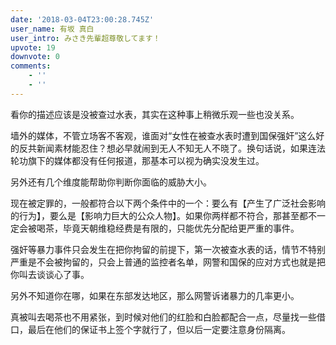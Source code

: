 ```yaml
---
date: '2018-03-04T23:00:28.745Z'
user_name: 有坂 真白
user_intro: みさき先輩超尊敬してます！
upvote: 19
downvote: 0
comments:
    - ''
    - ''
---
```


看你的描述应该是没被查过水表，其实在这种事上稍微乐观一些也没关系。

墙外的媒体，不管立场客不客观，谁面对“女性在被查水表时遭到国保强奸”这么好的反共新闻素材能忍住？想必早就闹到无人不知无人不晓了。换句话说，如果连法轮功旗下的媒体都没有任何报道，那基本可以视为确实没发生过。

另外还有几个维度能帮助你判断你面临的威胁大小。

现在被定罪的，一般都符合以下两个条件中的一个：要么有【产生了广泛社会影响的行为】，要么是【影响力巨大的公众人物】。如果你两样都不符合，那甚至都不一定会被喝茶，毕竟天朝维稳经费是有限的，只能优先分配给更严重的事件。

强奸等暴力事件只会发生在把你拘留的前提下，第一次被查水表的话，情节不特别严重是不会被拘留的，只会上普通的监控者名单，网警和国保的应对方式也就是把你叫去谈谈心了事。

另外不知道你在哪，如果在东部发达地区，那么网警诉诸暴力的几率更小。  

真被叫去喝茶也不用紧张，到时候对他们的红脸和白脸都配合一点，尽量找一些借口，最后在他们的保证书上签个字就行了，但以后一定要注意身份隔离。
